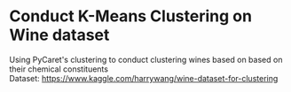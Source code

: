 # Conduct K-Means Clustering on Wine dataset
Using PyCaret's clustering to conduct clustering wines based on based on their chemical constituents <br>
Dataset: https://www.kaggle.com/harrywang/wine-dataset-for-clustering
